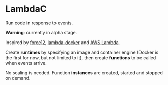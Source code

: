 # LambdaC

Run code in response to events.

**Warning**: currently in alpha stage.

Inspired by [force12](https://github.com/force12io/force12), [lambda-docker](https://github.com/tobegit3hub/lambda-docker) and [AWS Lambda](http://docs.aws.amazon.com/lambda/latest/dg/welcome.html).

Create **runtimes** by specifying an image and container engine (Docker is the first for now, but not limited to it), then create **functions** to be called when events arrive.

No scaling is needed. Function **instances** are created, started and stopped on demand.

